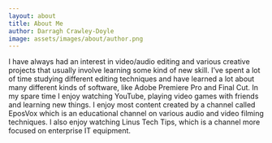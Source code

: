 ```yaml
---
layout: about
title: About Me
author: Darragh Crawley-Doyle
image: assets/images/about/author.png
---
```


I have always had an interest in video/audio editing and various creative projects that usually involve learning some kind of new skill. 
I’ve spent a lot of time studying different editing techniques and have learned a lot about many different kinds of software, like Adobe Premiere Pro and Final Cut. 
In my spare time I enjoy watching YouTube, playing video games with friends and learning new things. 
I enjoy most content created by a channel called EposVox which is an educational channel on various audio and video filming techniques. 
I also enjoy watching Linus Tech Tips, which is a channel more focused on enterprise IT equipment.